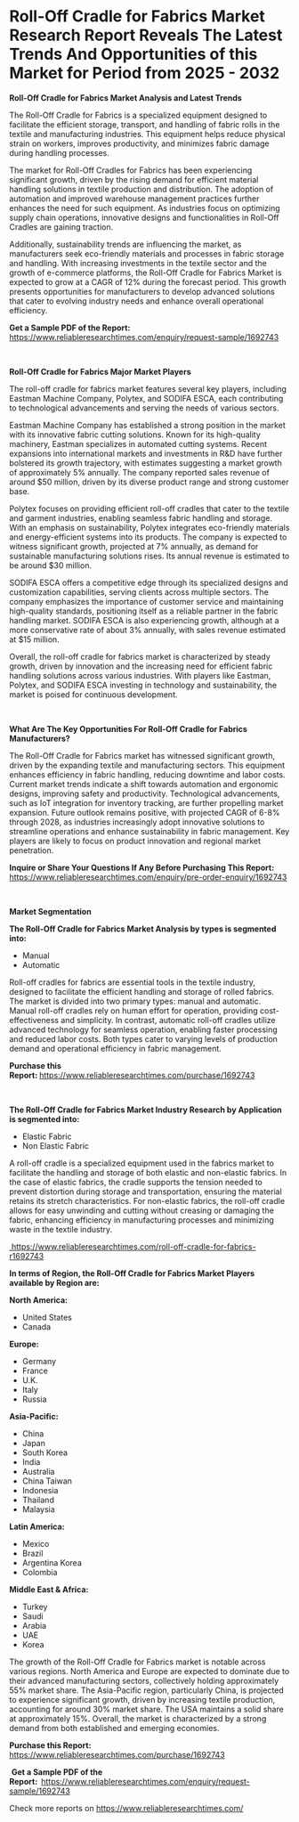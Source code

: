 <p><h1>Roll-Off Cradle for Fabrics Market Research Report Reveals The Latest Trends And Opportunities of this Market for Period from 2025 - 2032</h1></p><p><strong>Roll-Off Cradle for Fabrics Market Analysis and Latest Trends</strong></p>
<p><p>The Roll-Off Cradle for Fabrics is a specialized equipment designed to facilitate the efficient storage, transport, and handling of fabric rolls in the textile and manufacturing industries. This equipment helps reduce physical strain on workers, improves productivity, and minimizes fabric damage during handling processes. </p><p>The market for Roll-Off Cradles for Fabrics has been experiencing significant growth, driven by the rising demand for efficient material handling solutions in textile production and distribution. The adoption of automation and improved warehouse management practices further enhances the need for such equipment. As industries focus on optimizing supply chain operations, innovative designs and functionalities in Roll-Off Cradles are gaining traction.</p><p>Additionally, sustainability trends are influencing the market, as manufacturers seek eco-friendly materials and processes in fabric storage and handling. With increasing investments in the textile sector and the growth of e-commerce platforms, the Roll-Off Cradle for Fabrics Market is expected to grow at a CAGR of 12% during the forecast period. This growth presents opportunities for manufacturers to develop advanced solutions that cater to evolving industry needs and enhance overall operational efficiency.</p></p>
<p><strong>Get a Sample PDF of the Report:&nbsp;</strong> <a href="https://www.reliableresearchtimes.com/enquiry/request-sample/1692743?utm_campaign=2646&utm_medium=2&utm_source=Github&utm_content=ia&utm_term=27032025&utm_id=roll-off-cradle-for-fabrics">https://www.reliableresearchtimes.com/enquiry/request-sample/1692743</a></p>
<p>&nbsp;</p>
<p><strong>Roll-Off Cradle for Fabrics Major Market Players</strong></p>
<p><p>The roll-off cradle for fabrics market features several key players, including Eastman Machine Company, Polytex, and SODIFA ESCA, each contributing to technological advancements and serving the needs of various sectors. </p><p>Eastman Machine Company has established a strong position in the market with its innovative fabric cutting solutions. Known for its high-quality machinery, Eastman specializes in automated cutting systems. Recent expansions into international markets and investments in R&D have further bolstered its growth trajectory, with estimates suggesting a market growth of approximately 5% annually. The company reported sales revenue of around $50 million, driven by its diverse product range and strong customer base.</p><p>Polytex focuses on providing efficient roll-off cradles that cater to the textile and garment industries, enabling seamless fabric handling and storage. With an emphasis on sustainability, Polytex integrates eco-friendly materials and energy-efficient systems into its products. The company is expected to witness significant growth, projected at 7% annually, as demand for sustainable manufacturing solutions rises. Its annual revenue is estimated to be around $30 million.</p><p>SODIFA ESCA offers a competitive edge through its specialized designs and customization capabilities, serving clients across multiple sectors. The company emphasizes the importance of customer service and maintaining high-quality standards, positioning itself as a reliable partner in the fabric handling market. SODIFA ESCA is also experiencing growth, although at a more conservative rate of about 3% annually, with sales revenue estimated at $15 million.</p><p>Overall, the roll-off cradle for fabrics market is characterized by steady growth, driven by innovation and the increasing need for efficient fabric handling solutions across various industries. With players like Eastman, Polytex, and SODIFA ESCA investing in technology and sustainability, the market is poised for continuous development.</p></p>
<p>&nbsp;</p>
<p><strong>What Are The Key Opportunities For Roll-Off Cradle for Fabrics Manufacturers?</strong></p>
<p><p>The Roll-Off Cradle for Fabrics market has witnessed significant growth, driven by the expanding textile and manufacturing sectors. This equipment enhances efficiency in fabric handling, reducing downtime and labor costs. Current market trends indicate a shift towards automation and ergonomic designs, improving safety and productivity. Technological advancements, such as IoT integration for inventory tracking, are further propelling market expansion. Future outlook remains positive, with projected CAGR of 6-8% through 2028, as industries increasingly adopt innovative solutions to streamline operations and enhance sustainability in fabric management. Key players are likely to focus on product innovation and regional market penetration.</p></p>
<p><strong>Inquire or Share Your Questions If Any Before Purchasing This Report:</strong> <a href="https://www.reliableresearchtimes.com/enquiry/pre-order-enquiry/1692743?utm_campaign=2646&utm_medium=2&utm_source=Github&utm_content=ia&utm_term=27032025&utm_id=roll-off-cradle-for-fabrics">https://www.reliableresearchtimes.com/enquiry/pre-order-enquiry/1692743</a></p>
<p>&nbsp;</p>
<p><strong>Market Segmentation</strong></p>
<p><strong>The Roll-Off Cradle for Fabrics Market Analysis by types is segmented into:</strong></p>
<p><ul><li>Manual</li><li>Automatic</li></ul></p>
<p><p>Roll-off cradles for fabrics are essential tools in the textile industry, designed to facilitate the efficient handling and storage of rolled fabrics. The market is divided into two primary types: manual and automatic. Manual roll-off cradles rely on human effort for operation, providing cost-effectiveness and simplicity. In contrast, automatic roll-off cradles utilize advanced technology for seamless operation, enabling faster processing and reduced labor costs. Both types cater to varying levels of production demand and operational efficiency in fabric management.</p></p>
<p><strong>Purchase this Report:&nbsp;</strong><a href="https://www.reliableresearchtimes.com/purchase/1692743?utm_campaign=2646&utm_medium=2&utm_source=Github&utm_content=ia&utm_term=27032025&utm_id=roll-off-cradle-for-fabrics">https://www.reliableresearchtimes.com/purchase/1692743</a></p>
<p>&nbsp;</p>
<p><strong>The Roll-Off Cradle for Fabrics Market Industry Research by Application is segmented into:</strong></p>
<p><ul><li>Elastic Fabric</li><li>Non Elastic Fabric</li></ul></p>
<p><p>A roll-off cradle is a specialized equipment used in the fabrics market to facilitate the handling and storage of both elastic and non-elastic fabrics. In the case of elastic fabrics, the cradle supports the tension needed to prevent distortion during storage and transportation, ensuring the material retains its stretch characteristics. For non-elastic fabrics, the roll-off cradle allows for easy unwinding and cutting without creasing or damaging the fabric, enhancing efficiency in manufacturing processes and minimizing waste in the textile industry.</p></p>
<p><a href="https://www.reliableresearchtimes.com/roll-off-cradle-for-fabrics-r1692743?utm_campaign=2646&utm_medium=2&utm_source=Github&utm_content=ia&utm_term=27032025&utm_id=roll-off-cradle-for-fabrics">&nbsp;https://www.reliableresearchtimes.com/roll-off-cradle-for-fabrics-r1692743</a></p>
<p><strong>In terms of Region, the Roll-Off Cradle for Fabrics Market Players available by Region are:</strong></p>
<p>
    <p> <strong> North America: </strong>
        <ul>
            <li>United States</li>
            <li>Canada</li>
        </ul>
        </p> 
    <p> <strong> Europe: </strong>
        <ul>
            <li>Germany</li>
            <li>France</li>
            <li>U.K.</li>
            <li>Italy</li>
            <li>Russia</li>
        </ul>
        </p> 
    <p> <strong> Asia-Pacific: </strong>
        <ul>
            <li>China</li>
            <li>Japan</li>
            <li>South Korea</li>
            <li>India</li>
            <li>Australia</li>
            <li>China Taiwan</li>
            <li>Indonesia</li>
            <li>Thailand</li>
            <li>Malaysia</li>
        </ul>
        </p> 
    <p> <strong> Latin America: </strong>
        <ul>
            <li>Mexico</li>
            <li>Brazil</li>
            <li>Argentina Korea</li>
            <li>Colombia</li>
        </ul>
        </p> 
    <p> <strong> Middle East & Africa: </strong>
        <ul>
            <li>Turkey</li>
            <li>Saudi</li>
            <li>Arabia</li>
            <li>UAE</li>
            <li>Korea</li>
        </ul>
    </p>
    </p>
<p><p>The growth of the Roll-Off Cradle for Fabrics market is notable across various regions. North America and Europe are expected to dominate due to their advanced manufacturing sectors, collectively holding approximately 55% market share. The Asia-Pacific region, particularly China, is projected to experience significant growth, driven by increasing textile production, accounting for around 30% market share. The USA maintains a solid share at approximately 15%. Overall, the market is characterized by a strong demand from both established and emerging economies.</p></p>
<p><strong>Purchase this Report: </strong><a href="https://www.reliableresearchtimes.com/purchase/1692743?utm_campaign=2646&utm_medium=2&utm_source=Github&utm_content=ia&utm_term=27032025&utm_id=roll-off-cradle-for-fabrics">https://www.reliableresearchtimes.com/purchase/1692743</a></p>
<p>&nbsp;<strong>Get a Sample PDF of the Report:&nbsp;&nbsp;</strong><a href="https://www.reliableresearchtimes.com/enquiry/request-sample/1692743?utm_campaign=2646&utm_medium=2&utm_source=Github&utm_content=ia&utm_term=27032025&utm_id=roll-off-cradle-for-fabrics">https://www.reliableresearchtimes.com/enquiry/request-sample/1692743</a></p>
<p><strong></strong></p>
<p>Check more reports on <a href="https://www.reliableresearchtimes.com/?utm_campaign=2646&utm_medium=2&utm_source=Github&utm_content=ia&utm_term=27032025&utm_id=roll-off-cradle-for-fabrics">https://www.reliableresearchtimes.com/</a></p>